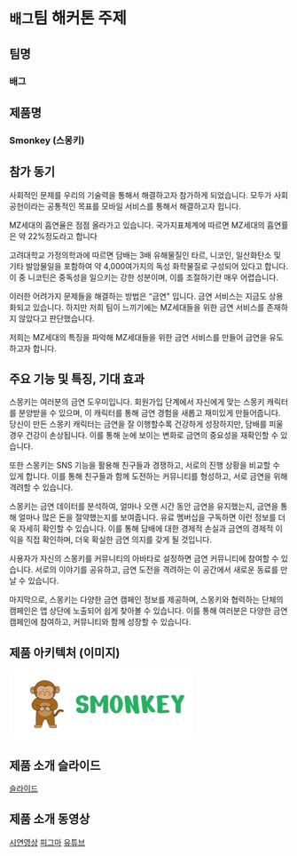 # `배그`팀 해커톤 주제

## 팀명

### 배그

## 제품명

### Smonkey (스몽키)

## 참가 동기

사회적인 문제를 우리의 기술력을 통해서 해결하고자 참가하게 되었습니다.
모두가 사회공헌이라는 공통적인 목표를 모바일 서비스를 통해서 해결하고자 힙니다.

MZ세대의 흡연율은 점점 올라가고 있습니다. 국가지표체계에 따르면 MZ세대의 흡연률은 약 22%정도라고 합니다

고려대학교 가정의학과에 따르면 담배는 3배 유해물질인 타르, 니코인, 일산화탄소 및 기타 발암물일을 포함하여 약 4,000여가지의 독성 화학물질로 구성되어 있다고 합니다. 이 중 니코틴은 중독성을 일으키는 강한 성분이며, 이를 조절하기란 매우 어렵습니다.

이러한 어려가지 문제들을 해결하는 방법은 “금연" 입니다. 금연 서비스는 지금도 상용화되고 있습니다. 하지만 저희 팀이 느끼기에는 MZ세대들을 위한 금연 서비스를 존재하지 않았다고 판단했습니다.

저희는 MZ세대의 특징을 파악해 MZ세대들을 위한 금연 서비스를 만들어 금연을 유도하고자 합니다.

## 주요 기능 및 특징, 기대 효과

스몽키는 여러분의 금연 도우미입니다. 회원가입 단계에서 자신에게 맞는 스몽키 캐릭터를 분양받을 수 있으며, 이 캐릭터를 통해 금연 경험을 새롭고 재미있게 만들어줍니다. 당신이 만든 스몽키 캐릭터는 금연을 잘 이행할수록 건강하게 성장하지만, 담배를 피울 경우 건강이 손상됩니다. 이를 통해 눈에 보이는 변화로 금연의 중요성을 재확인할 수 있습니다.

또한 스몽키는 SNS 기능을 활용해 친구들과 경쟁하고, 서로의 진행 상황을 비교할 수 있게 합니다. 이를 통해 친구들과 함께 도전하는 커뮤니티를 형성하고, 서로 금연을 위해 격려할 수 있습니다.

스몽키는 금연 데이터를 분석하여, 얼마나 오랜 시간 동안 금연을 유지했는지, 금연을 통해 얼마나 많은 돈을 절약했는지를 보여줍니다. 유료 멤버십을 구독하면 이런 정보를 더욱 자세히 확인할 수 있습니다. 이를 통해 담배에 대한 경제적 손실과 금연의 경제적 이익을 직접 확인하며, 더욱 확실한 금연 의지를 갖게 될 것입니다.

사용자가 자신의 스몽키를 커뮤니티의 아바타로 설정하면 금연 커뮤니티에 참여할 수 있습니다. 서로의 이야기를 공유하고, 금연 도전을 격려하는 이 공간에서 새로운 동료를 만날 수 있습니다.

마지막으로, 스몽키는 다양한 금연 캠페인 정보를 제공하며, 스몽키와 협력하는 단체의 캠페인은 앱 상단에 노출되어 쉽게 찾아볼 수 있습니다. 이를 통해 여러분은 다양한 금연 캠페인에 참여하고, 커뮤니티와 함께 성장할 수 있습니다.

## 제품 아키텍처 (이미지)

![로고](./images/smonkey.png)

## 제품 소개 슬라이드

[슬라이드](./decks/smonkey.pdf)

## 제품 소개 동영상

[시연영상](./decks/smonkey.mp4)
[피그마](https://www.figma.com/proto/7i65sbmulZZHUVWv6EH4Wa/%F0%9F%90%92-HACKERSGROUND?page-id=0%3A1&type=design&node-id=23-5315&viewport=116%2C-644%2C0.09&scaling=contain&starting-point-node-id=23%3A5315&show-proto-sidebar=1&mode=design)
[유튜브](https://www.youtube.com/watch?v=r6m2N6gnihk)
